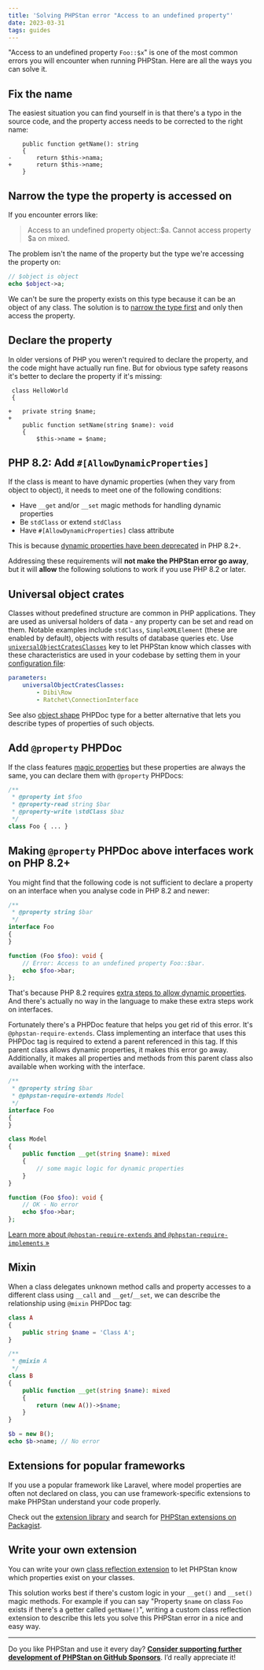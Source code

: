 ```yaml
---
title: 'Solving PHPStan error "Access to an undefined property"'
date: 2023-03-31
tags: guides
---
```


"Access to an undefined property `Foo::$x`" is one of the most common errors you will encounter when running PHPStan. Here are all the ways you can solve it.

Fix the name
----------------

The easiest situation you can find yourself in is that there's a typo in the source code, and the property access needs to be corrected to the right name:

```diff-php
 	public function getName(): string
 	{
-		return $this->nama;
+		return $this->name;
 	}
```

Narrow the type the property is accessed on
----------------

If you encounter errors like:

> Access to an undefined property object::$a.
> Cannot access property $a on mixed.

The problem isn't the name of the property but the type we're accessing the property on:

```php
// $object is object
echo $object->a;
```

We can't be sure the property exists on this type because it can be an object of any class. The solution is to [narrow the type first](/writing-php-code/narrowing-types) and only then access the property.

Declare the property
----------------

In older versions of PHP you weren't required to declare the property, and the code might have actually run fine. But for obvious type safety reasons it's better to declare the property if it's missing:

```diff-php
 class HelloWorld
 {

+	private string $name;
+
 	public function setName(string $name): void
 	{
 		$this->name = $name;
```


PHP 8.2: Add `#[AllowDynamicProperties]`
----------------

If the class is meant to have dynamic properties (when they vary from object to object), it needs to meet one of the following conditions:

* Have `__get` and/or `__set` magic methods for handling dynamic properties
* Be `stdClass` or extend `stdClass`
* Have `#[AllowDynamicProperties]` class attribute

This is because [dynamic properties have been deprecated](https://php.watch/versions/8.2/dynamic-properties-deprecated) in PHP 8.2+.

Addressing these requirements will **not make the PHPStan error go away**, but it will **allow** the following solutions to work if you use PHP 8.2 or later.


Universal object crates
----------------

Classes without predefined structure are common in PHP applications. They are used as universal holders of data - any property can be set and read on them. Notable examples include `stdClass`, `SimpleXMLElement` (these are enabled by default), objects with results of database queries etc. Use [`universalObjectCratesClasses`](/config-reference#universal-object-crates) key to let PHPStan know which classes with these characteristics are used in your codebase by setting them in your [configuration file](/config-reference):

```yaml
parameters:
	universalObjectCratesClasses:
		- Dibi\Row
		- Ratchet\ConnectionInterface
```

See also [object shape](/writing-php-code/phpdoc-types#object-shapes) PHPDoc type for a better alternative that lets you describe types of properties of such objects.


Add `@property` PHPDoc
----------------

If the class features [magic properties](/writing-php-code/phpdocs-basics#magic-properties) but these properties are always the same, you can declare them with `@property` PHPDocs:

```php
/**
 * @property int $foo
 * @property-read string $bar
 * @property-write \stdClass $baz
 */
class Foo { ... }
```

Making `@property` PHPDoc above interfaces work on PHP 8.2+
----------------

You might find that the following code is not sufficient to declare a property on an interface when you analyse code in PHP 8.2 and newer:

```php
/**
 * @property string $bar
 */
interface Foo
{
}

function (Foo $foo): void {
    // Error: Access to an undefined property Foo::$bar.
    echo $foo->bar;
};
```

That's because PHP 8.2 requires [extra steps to allow dynamic properties](#php-8.2%3A-add-%23[allowdynamicproperties]). And there's actually no way in the language to make these extra steps work on interfaces.

Fortunately there's a PHPDoc feature that helps you get rid of this error. It's `@phpstan-require-extends`. Class implementing an interface that uses this PHPDoc tag is required to extend a parent referenced in this tag. If this parent class allows dynamic properties, it makes this error go away. Additionally, it makes all properties and methods from this parent class also available when working with the interface.

```php
/**
 * @property string $bar
 * @phpstan-require-extends Model
 */
interface Foo
{
}

class Model
{
    public function __get(string $name): mixed
    {
        // some magic logic for dynamic properties
    }
}

function (Foo $foo): void {
    // OK - No error
    echo $foo->bar;
};
```

[Learn more about `@phpstan-require-extends` and `@phpstan-require-implements` »](/writing-php-code/phpdocs-basics#enforcing-class-inheritance-for-interfaces-and-traits)

Mixin
----------------

When a class delegates unknown method calls and property accesses to a different class using `__call` and `__get`/`__set`, we can describe the relationship using `@mixin` PHPDoc tag:

```php
class A
{
	public string $name = 'Class A';
}

/**
 * @mixin A
 */
class B
{
	public function __get(string $name): mixed
	{
		return (new A())->$name;
	}
}

$b = new B();
echo $b->name; // No error
```


Extensions for popular frameworks
----------------

If you use a popular framework like Laravel, where model properties are often not declared on class, you can use framework-specific extensions to make PHPStan understand your code properly.

Check out the [extension library](/user-guide/extension-library) and search for [PHPStan extensions on Packagist](https://packagist.org/?type=phpstan-extension).


Write your own extension
----------------

You can write your own [class reflection extension](/developing-extensions/class-reflection-extensions) to let PHPStan know which properties exist on your classes.

This solution works best if there's custom logic in your `__get()` and `__set()` magic methods. For example if you can say "Property `$name` on class `Foo` exists if there's a getter called `getName()`", writing a custom class reflection extension to describe this lets you solve this PHPStan error in a nice and easy way.

---

Do you like PHPStan and use it every day? [**Consider supporting further development of PHPStan on GitHub Sponsors**](https://github.com/sponsors/ondrejmirtes/). I’d really appreciate it!
